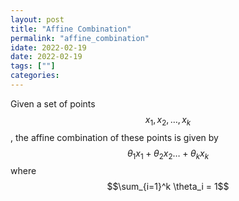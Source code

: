 ```yaml
---
layout: post
title: "Affine Combination"
permalink: "affine_combination"
idate: 2022-02-19 
date: 2022-02-19
tags: [""]
categories:
---
```


Given a set of points $$x_1, x_2, \dots, x_k$$, the affine combination of these
points is given by $$\theta_1 x_1 + \theta_2 x_2 \dots + \theta_k x_k$$ where
$$\sum_{i=1}^k \theta_i = 1$$

